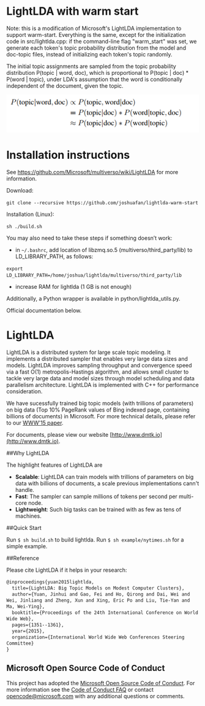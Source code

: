 # LightLDA with warm start

Note: this is a modification of Microsoft's LightLDA implementation to support warm-start. Everything is the same, except for the initialization code in src/lightlda.cpp: if the command-line flag "warm_start" was set, we generate each token's topic probability distribution from the model and doc-topic files, instead of initializing each token's topic randomly.

The initial topic assignments are sampled from the topic probability distribution P(topic | word, doc), which is proportional to  P(topic | doc) * P(word | topic), under LDA's assumption that the word is conditionally independent of the document, given the topic.

![Probability derivation](derivation.PNG)


# Installation instructions

See https://github.com/Microsoft/multiverso/wiki/LightLDA for more information.

Download:

``` git clone --recursive https://github.com/joshuafan/lightlda-warm-start ```

Installation (Linux):

``` sh ./build.sh ```

You may also need to take these steps if something doesn’t work:

* in ```~/.bashrc```, add location of libzmq.so.5 (multiverso/third_party/lib) to LD_LIBRARY_PATH, as follows:

```export LD_LIBRARY_PATH=/home/joshua/lightlda/multiverso/third_party/lib```

* increase RAM for lightlda (1 GB is not enough)

Additionally, a Python wrapper is available in python/lightlda_utils.py. 

Official documentation below.


# LightLDA

LightLDA is a distributed system for large scale topic modeling. It implements a distributed sampler that enables very large data sizes and models. LightLDA improves sampling throughput and convergence speed via a fast O(1) metropolis-Hastings algorithm, and allows small cluster to tackle very large data and model sizes through model scheduling and data parallelism architecture. LightLDA is implemented with C++ for performance consideration.

We have sucessfully trained big topic models (with trillions of parameters) on big data (Top 10% PageRank values of Bing indexed page, containing billions of documents) in Microsoft. For more technical details, please refer to our [WWW'15 paper](http://www.www2015.it/documents/proceedings/proceedings/p1351.pdf). 

For documents, please view our website [http://www.dmtk.io](http://www.dmtk.io).

##Why LightLDA

The highlight features of LightLDA are

* **Scalable**: LightLDA can train models with trillions of parameters on big data with billions of documents, a scale previous implementations cann't handle. 
* **Fast**: The sampler can sample millions of tokens per second per multi-core node.
* **Lightweight**: Such big tasks can be trained with as few as tens of machines.

##Quick Start

Run ``` $ sh build.sh ``` to build lightlda.
Run ``` $ sh example/nytimes.sh ``` for a simple example.


##Reference

Please cite LightLDA if it helps in your research:

```
@inproceedings{yuan2015lightlda,
  title={LightLDA: Big Topic Models on Modest Computer Clusters},
  author={Yuan, Jinhui and Gao, Fei and Ho, Qirong and Dai, Wei and Wei, Jinliang and Zheng, Xun and Xing, Eric Po and Liu, Tie-Yan and Ma, Wei-Ying},
  booktitle={Proceedings of the 24th International Conference on World Wide Web},
  pages={1351--1361},
  year={2015},
  organization={International World Wide Web Conferences Steering Committee}
}
```

Microsoft Open Source Code of Conduct
------------

This project has adopted the [Microsoft Open Source Code of Conduct](https://opensource.microsoft.com/codeofconduct/). For more information see the [Code of Conduct FAQ](https://opensource.microsoft.com/codeofconduct/faq/) or contact [opencode@microsoft.com](mailto:opencode@microsoft.com) with any additional questions or comments.
